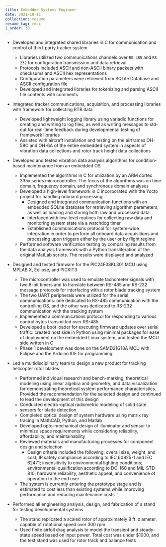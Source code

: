 ```yaml
---
title: Embedded Systems Engineer
date: 2021-10-11
collection: resume
resume_tag: rmci
i_order: 30
---
```


- Developed and integrated shared libraries in C for communication and control of
  third-party tracker system

  - Libraries utilized two communications channels over `RS-485` and `RS-232` for
    configuration transmission and data retrieval
  - Protocols included ASCII and non-ASCII binary packets with checksums and
    ASCII hex representations
  - Configuration parameters were retrieved from SQLite Database and ASCII
    configuration file
  - Developed and integrated libraries for tokenizing and parsing ASCII file
    contents with comments

- Integrated tracker communications, acquisition, and processing libraries with
  framework for collecting RTB data

  - Developed lightweight logging library using variadic functions for creating
    and writing to log files, as well as writing messages to std-out for real-time
    feedback during developmental testing of framework libraries
  - Assisted with aircraft installation and testing on the airframes OH-58C and
    OH-6A of the entire embedded system in aspects of vibration data collections and
    rotor track height data collections

- Developed and tested vibration data analysis algorithms for condition-based
  maintenance from an embedded OS
  - Implemented the algorithms in C for utilization by an ARM cortex 335x series
    microcontroller. The focus of the algorithms was on time domain, frequency
    domain, and synchronous domain analyses
  - Developed a high-level framework in C incorporated with the Yocto project
    for handling onboard processing
    - Designed and integrated communication functions with an embedded SQLite
      database for retrieving algorithm parameters, as well as loading and storing
      both raw and processed data
    - Interfaced with low-level routines for collecting raw data and
      monitoring system state via a watchdog timer
    - Established communications protocol for system-wide integration in order
      to perform all onboard data acquisitions and processing upon triggers either
      by the user or by flight regime
  - Performed software verification testing by comparing results from the data
    analysis framework with a Python transliteration of the original MatLab scripts.
    The results were displayed and analyzed
- Designed and tested firmware for the PIC24F08KL301 MCU using MPLAB X, Eclipse,
  and PICKIT3

  - The microcontroller was used to emulate tachometer signals with two 8-bit
    timers and to translate between RS-485 and RS-232 message protocols for
    interfacing with a rotor blade tracking system
  - The two UART peripherals were utilized for the serial communications: one
    dedicated to RS-485 communication with the controlling OS, and the other was
    dedicated to RS-232 communication with the tracking system
  - Implemented a communications protocol for responding to various control
    bytes transmitted over RS-485
  - Developed a boot loader for executing firmware updates over serial traffic:
    created host side in Python using minimal packages for ease of deployment on the
    embedded Linux system, and tested the MCU side written in C
  - Phase 1 development was done on the SAMD21G18A MCU with Eclipse and the
    Arduino IDE for programming

- Led a multidisciplinary team to design a new product for tracking helicopter
  rotor blades

  - Performed individual research and bench-marking, theoretical modeling using
    linear algebra and geometry, and data visualization for demonstrating theoretical
    system performance characteristics. Provided the recommendation for the selected
    design and continued to lead the development of this design
  - Conducted electro-optical radiometric modeling of solid state sensors for
    blade detection
  - Completed optical design of system hardware using matrix ray tracing in
    MathCAD, Python, and Matlab
  - Developed opto-mechanical design of illuminator and sensor to
    minimize space requirements while considering reliability, affordability, and
    maintainability
  - Reviewed materials and manufacturing processes for component design and
    selection
    - Design criteria included the following: overall size, weight, and cost; IR
      safety compliance according to IEC 60825-1 and IEC 62471; insensitivity to
      environmental lighting conditions; environmental qualification according to
      DO-160 and MIL-STD-810; hardware reliability, aesthetic appeal, and convenience
      of operation to the end user
  - The system is currently entering the prototype stage and is estimated to cost less than
    existing systems while improving performance and reducing maintenance costs

- Performed all engineering analysis, design, and fabrication of a stand for testing
  developmental systems
  - The stand replicated a scaled rotor of approximately 8 ft. diameter, capable of
    rotational speed over 300 rpm
  - Used finite airfoil drag analysis to model the transient and steady-state speed based
    on input power. Total cost was under \$1000, and the test stand was used for rotor track
    and balance tests
